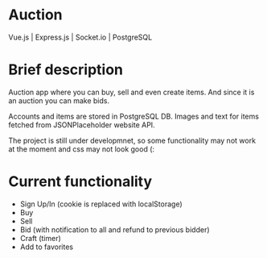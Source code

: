 # Auction
Vue.js | Express.js | Socket.io | PostgreSQL

# Brief description
Auction app where you can buy, sell and even create items.
And since it is an auction you can make bids.

Accounts and items are stored in PostgreSQL DB.
Images and text for items fetched from JSONPlaceholder website API.

The project is still under developmnet, so some functionality may not work at the moment and css may not look good (:

# Current functionality
- Sign Up/In (cookie is replaced with localStorage)
- Buy
- Sell
- Bid (with notification to all and refund to previous bidder)
- Craft (timer)
- Add to favorites
